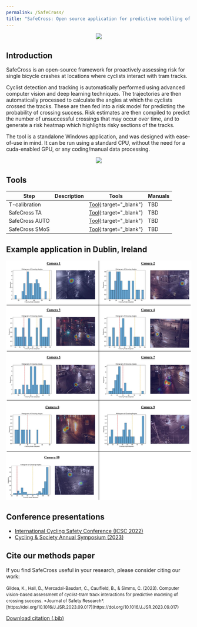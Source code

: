 ```yaml
---
permalink: /SafeCross/
title: "SafeCross: Open source application for predictive modelling of cyclist crossing success on tram tracks"
---
```


<p align="center">
  <img src="/assets/images/SafeCross/SafeCross_AUTO.gif" width="900">
</p>

## Introduction

SafeCross is an open-source framework for proactively assessing risk for single bicycle crashes at locations where cyclists interact with tram tracks. 

Cyclist detection and tracking is automatically performed using advanced computer vision and deep learning techniques. The trajectories are then automatically processed to calculate the angles at which the cyclists crossed the tracks. These are then fed into a risk model for predicting the probability of crossing success. Risk estimates are then compiled to predict the number of unsuccessful crossings that may occur over time, and to generate a risk heatmap which highlights risky sections of the tracks.

The tool is a standalone Windows application, and was designed with ease-of-use in mind. It can be run using a standard CPU, without the need for a cuda-enabled GPU, or any coding/manual data processing.


<p align="center">
  <img src="/assets/images/SafeCross/SafeCross_pipeline.png" width="900">
</p>

## Tools


| Step                  | Description                                                  | Tools                                     | Manuals                                  |
|-----------------------|--------------------------------------------------------------|-------------------------------------------|------------------------------------------|
| T-calibration               |                        | [Tool](https://bitbucket.org/TrafficAndRoads/tanalyst/downloads/){:target="_blank"} | TBD |
| SafeCross TA               |                        | [Tool](https://github.com/KevGildea/SafeCross/tree/main/SafeCross%20TA){:target="_blank"} | TBD |
| SafeCross AUTO             |                        | [Tool](https://github.com/KevGildea/SafeCross/tree/main/SafeCross%20AUTO){:target="_blank"} | TBD |
| SafeCross SMoS             |                        | [Tool](https://github.com/KevGildea/SafeCross/tree/main/SafeCross%20SMoS){:target="_blank"} | TBD |


## Example application in Dublin, Ireland
<p align="center">
  <img src="/assets/images/SafeCross/SafeCross_Dublin.jpg" width="900">
</p>


## Conference presentations
- [International Cycling Safety Conference (ICSC 2022)](https://cyclingsafety.net/)
- [Cycling & Society Annual Symposium (2023)](http://www.cyclingandsociety.org/)

## Cite our methods paper
If you find SafeCross useful in your research, please consider citing our work:

<small>
Gildea, K., Hall, D., Mercadal-Baudart, C., Caulfield, B., & Simms, C. (2023). Computer vision-based assessment of cyclist-tram track interactions for predictive modeling of crossing success. *Journal of Safety Research*. [https://doi.org/10.1016/J.JSR.2023.09.017](https://doi.org/10.1016/J.JSR.2023.09.017)
</small>
  
<a href="/assets/images/SafeCross/SafeCross_Citation.bib" download>Download citation (.bib)</a>
